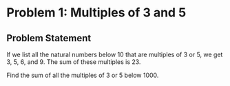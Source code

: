 # Problem 1: Multiples of 3 and 5

## Problem Statement

If we list all the natural numbers below $10$ that are multiples of $3$ or $5$, we get $3$, $5$, $6$, and $9$. The sum of these multiples is $23$.

Find the sum of all the multiples of $3$ or $5$ below $1000$.